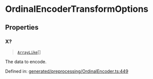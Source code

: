 # OrdinalEncoderTransformOptions

## Properties

### X?

> [`ArrayLike`](../types/ArrayLike.md)[]

The data to encode.

Defined in:  [generated/preprocessing/OrdinalEncoder.ts:449](https://github.com/transitive-bullshit/scikit-learn-ts/blob/122b3c0/packages/sklearn/src/generated/preprocessing/OrdinalEncoder.ts#L449)
